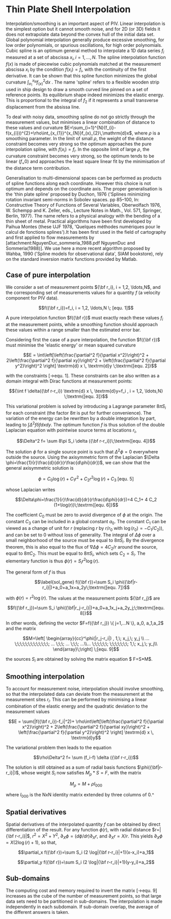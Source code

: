 # Thin Plate Shell Interpolation

Interpolation/smoothing is an important aspect of PIV.
Linear interpolation is the simplest option but it cannot smooth noise, and for 2D (or 3D) fields it does not extrapolate data beyond the convex hull of the initial data set.
Global polynomial interpolation generally produce excessive smoothing, for low order polynomials, or spurious oscillations, for high order polynomials.
Cubic spline is an optimum general method to interpolate a 1D data series $f_{i}$  measured at a set of abscissa $x_{i},i=1,\ldots,N$.
The spline interpolation function $f(x)$  is made of piecewise cubic polynomials matched at the measurement abscissa $x_{i}$ by the condition $f(x_{i})=f_{i}$, with the continuity of the first derivative.
It can be shown that this spline function minimizes the global curvature $\int_{x_{1}}^{x_{N}}f_(x)^{2}dx$ .
The name 'spline' refers to a flexible wooden strip used in ship design to draw a smooth curved line pinned on a set of reference points.
Its equilibrium shape indeed minimizes the elastic energy.
This is proportional to the integral of $f_{2}$ if it represents a small transverse displacement from the absissa line.

To deal with noisy data, smoothing spline do not go strictly through the measurement values, but minimises a linear combination of distance to these values and curvature $E=\sum_{i=1}^{N}(f_{i}-f(x_{i}))^{2}+\rho\int_{x_{1}}^{x_{N}}f_(x)_{2}\,\mathrm{d}x$, where $\rho$ is a smoothing parameter.
In the limit of small $\rho$, the weight of the distance constraint becomes very strong so the optimum approaches the pure interpolation spline, with $f(x_{i})=f_{i}$.
In the opposite limit of large $\rho$, the curvature constraint becomes very strong, so the optimum tends to be linear $(f_=0 )$ and approaches the least square linear fit by the minimisation of the distance term contribution.

Generalisation to multi-dimensional spaces can be performed as products of spline functions along each coordinate.
However this choice is not optimum and depends on the coordinate axis.
The proper generalisation is the ’thin plate spline’ proposed by Duchon, 1976 ('Splines minimizing rotation invariant semi-norms in Sobolev spaces. pp 85–100, In: Constructive Theory of Functions of Several Variables, Oberwolfach 1976, W. Schempp and K. Zeller, eds., Lecture Notes in Math., Vol. 571, Springer, Berlin, 1977).
The name refers to a physical analogy with the bending of a thin sheet of metal.
Practical algorithms have been first developed by Paihua Montes (these UJF 1978, 'Quelques méthodes numériques pour le calcul de fonctions splines').It has been first used in the field of cartography and first applied to flow measurements by [attachment:NguyenDuc_sommeria_1988.pdf NguyenDuc and Sommeria(1988)].
We use here a more recent algorithm proposed by Wahba, 1990 ('Spline models for observational data', SIAM bookstore), rely on the standard inversion matrix functions provided by Matlab.


## Case of pure interpolation

We consider a set of measurement points ${\bf r_i}, i = 1,2, \ldots,N$, and the corresponding set of measurements values for a quantity $f$ (a velocity component for PIV data).

$$f({\bf r_i})=f_i, i = 1,2, \ldots,N \; [equ. 1]$$

A pure interpolation function $f({\bf r})$ must exactly reach these values $f_i$ at the measurement points, while a smoothing function should approach these values within a range smaller than the estimated error bar.

Considering first the case of a pure interpolation, the function $f({\bf r})$ must minimise the 'elastic energy' or mean squared curvature 

$$E = \int\left[\left(\frac{\partial^2 f}{\partial x^2}\right)^2 + 2\left(\frac{\partial^2 f}{\partial xy}\right)^2 + \left(\frac{\partial^2 f}{\partial y^2}\right)^2 \right] \textrm{d} x \, \textrm{d}y  \;\textrm{[equ. 2]}$$

with the constraints [->equ. 1].
These constraints can be also written as a domain integral with Dirac functions at measurement points: 

$${\int f \delta({\bf r-r_i}) \textrm{d} x \, \textrm{d}y=f_i , i = 1,2, \ldots,N} \;\textrm{[equ. 3]}$$

This variational problem is solved by introducing a Lagrange parameter $8\pi S_i$ for each constraint (the factor $8\pi$ is put for further convenience).
The variation of the energy can be rewritten by a double integration by part, leading to $\int \Delta^2 f \delta f dx dy$.
The optimum function $f$ is thus solution of the  double Laplacian equation with pointwise source terms at locations $r_i$,

$$\Delta^2 f= \sum 8\pi S_i \delta ({\bf r-r_i})\;\textrm{[equ. 4]}$$

The solution $\phi$ for a single source point is such that $\Delta^2 \phi=0$ everywhere outside the source.
Using the axisymmetric form of the Laplacian $\Delta \phi=\frac{1}{r}\frac{d}{dr}(r\frac{d\phi}{dr})$, we can show that the general axisymmetric solution is 

$$\phi=C_0 \log(r)+C_1 r^2 + C_2 r^2 \log (r)+C_3 \;\textrm{[equ. 5]}$$

whose Laplacian writes 

$$\Delta\phi=\frac{1}{r}\frac{d}{dr}(r\frac{d\phi}{dr})=4 C_1+ 4 C_2 (1+\log(r))\;\textrm{[equ. 6]}$$

The coefficient $C_0$ must be zero to avoid divergence of $\phi$ at the origin.
The constant $C_3$ can be included in a global constant $a_0$.
The constant $C_1$ can be viewed as a change of unit for $r$ (replacing $r$ by $r/r_0$ with $\log(r_0)=-C_1/C_2)$), and can be set to 0 without loss of generality.
The integral of $\Delta\phi$ over a small neighborhood of the source must be equal to $8\pi S_i$.
By the divergence theorem, this is also equal to the flux of $\nabla \Delta \phi=4 C_2/r$ around the source, equal to $8\pi C_2$.
This must be equal to $8\pi S_i$, which sets $C_2=S_i$.
The elementary function is thus $\phi(r)=S_i r^2\log (r)$.

The general form of $f$ is thus 

$$\label{sol_gene} f({\bf r})=\sum S_i \phi({\bf|r-r_i}|)+a_0+a_1x+a_2y\;\textrm{[equ. 7]}$$

with $\phi(r)=r^2\log (r)$.
The  values at the measurement points ${\bf r_j}$ are 

$$f({\bf r_j})=\sum S_i \phi({\bf|r_j-r_i}|)+a_0+a_1x_j+a_2y_j;\;\textrm{[equ. 8]}$$

In other words, defining the vector $F=f({\bf r_j}) \{ j=1,...N \}, a_0, a_1,a_2$ and the matrix 

$$M=\left[  \begin{array}{cc}^\phi(|r_j-r_i|) , 1,\;  x_j,\;  y_j \\ ... \;\;\;\;\;\;\;\;\;\;\;\;\; ... \;\;\; ... \;\;\; ...\\... \;\;\;\;\;\; \;\;\;\;\;\;\; 1,\;   x_j,\;  y_j\\ \end{array}\;\right] \;[equ. 9]$$

the sources $S_i$ are obtained by solving the matrix equation $ F=S*M$.


## Smoothing interpolation

To account for measurement noise, interpolation should involve smoothing, so that the interpolated data can deviate from the measurement at the measurement sites $r_i$.
This can be performed by minimising a linear combination of the elastic energy and the quadratic deviation to the measurement values  

$$E = \sum(|f({\bf  r_i})-f_i|^2)+ \rho\int\left[\left(\frac{\partial^2 f}{\partial x^2}\right)^2 + 2\left(\frac{\partial^2 f}{\partial xy}\right)^2 + \left(\frac{\partial^2 f}{\partial y^2}\right)^2 \right] \textrm{d} x \, \textrm{d}y$$

The variational problem then leads to the equation

$$\rho\Delta^2 f= \sum  (f_i-f) \delta ({\bf r-r_i})$$

The solution is still obtained as a sum of radial basis functions $\phi({\bf|r-r_i}|)$, whose weight $S_i$ now satisfies $M_\rho*S=F$, with the matrix 

$$M_\rho=M+\rho I_{000}$$

where $I_{000}$ is the NxN identity matrix extended by three columns of 0.^


## Spatial derivatives

Spatial derivatives of the interpolated quantity $f$ can be obtained by direct differentiation of the result.
For any function $\phi(r)$, with radial distance $r=|{\bf r-r_i}|$, $r^2=X^2+Y^2$, $\partial_X \phi=(d\phi/dr) \partial_X r$, and $\partial_X r=X/r$.
This yields $\partial_X \phi=X (2 \log(r) +1)$, so that,

$$\partial_x f({\bf r})=\sum S_i (2 \log|{\bf r-r_i}|+1)(x-x_i)+a_1$$

$$\partial_y f({\bf r})=\sum S_i (2 \log|{\bf r-r_i}|+1)(y-y_i)+a_2$$


## Sub-domains

The computing cost and memory required to invert the matrix [->equ. 9] increases as the cube of the number of measurement points, so that large data sets need to be partitioned in sub-domains.
The interpolation is made independently in each subdomain.
If sub-domain overlap, the average of the different answers is taken.
